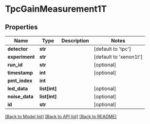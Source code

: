 # TpcGainMeasurement1T

## Properties
Name | Type | Description | Notes
------------ | ------------- | ------------- | -------------
**detector** | **str** |  | [default to 'tpc']
**experiment** | **str** |  | [default to 'xenon1t']
**run_id** | **str** |  | [optional] 
**timestamp** | **int** |  | [optional] 
**pmt_index** | **int** |  | 
**led_data** | **list[int]** |  | [optional] 
**noise_data** | **list[int]** |  | [optional] 
**id** | **str** |  | [optional] 

[[Back to Model list]](../README.md#documentation-for-models) [[Back to API list]](../README.md#documentation-for-api-endpoints) [[Back to README]](../README.md)


